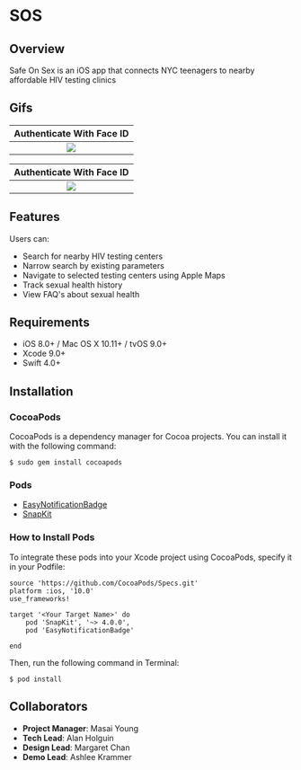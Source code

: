 # SOS

## Overview
Safe On Sex is an iOS app that connects NYC teenagers to nearby affordable HIV testing clinics

## Gifs


|Authenticate With Face ID|
|:-------------:|
|<img src=https://storage.jumpshare.com/preview/3UYwL0XZnQ3EJOH9IWbcGEukD41fiYNeaLUCh2E5fnrK099E_Q6JqZFqbI46Y0XAbFDAv8UwLzNWy8kG_kJd190Iq-_ZMIwlJNqsu6s4bO0F1kR3dMUjedqC16uBUu85>|

|Authenticate With Face ID|
|:-------------:|
|<img src=https://storage.jumpshare.com/preview/3UYwL0XZnQ3EJOH9IWbcGEukD41fiYNeaLUCh2E5fnrK099E_Q6JqZFqbI46Y0XAbFDAv8UwLzNWy8kG_kJd190Iq-_ZMIwlJNqsu6s4bO0F1kR3dMUjedqC16uBUu85>|

## Features
Users can: 
- Search for nearby HIV testing centers
- Narrow search by existing parameters 
- Navigate to selected testing centers using Apple Maps 
- Track sexual health history
- View FAQ's about sexual health

## Requirements
- iOS 8.0+ / Mac OS X 10.11+ / tvOS 9.0+
- Xcode 9.0+
- Swift 4.0+

## Installation

### CocoaPods
CocoaPods is a dependency manager for Cocoa projects. You can install it with the following command:

`$ sudo gem install cocoapods`

### Pods
- [EasyNotificationBadge](https://github.com/Minitour/EasyNotificationBadge)
- [SnapKit](http://snapkit.io/docs)

### How to Install Pods
To integrate these pods into your Xcode project using CocoaPods, specify it in your Podfile:

```
source 'https://github.com/CocoaPods/Specs.git'
platform :ios, '10.0'
use_frameworks!

target '<Your Target Name>' do
    pod 'SnapKit', '~> 4.0.0',
    pod 'EasyNotificationBadge'

end
```

Then, run the following command in Terminal:

`$ pod install`

## Collaborators
- **Project Manager**: Masai Young
- **Tech Lead**: Alan Holguin  
- **Design Lead**: Margaret Chan  
- **Demo Lead**: Ashlee Krammer
